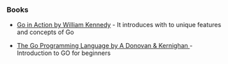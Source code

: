 ### Books

- [Go in Action by William Kennedy](https://www.manning.com/books/go-in-action) - It introduces with to unique features and concepts of Go

- [The Go Programming Language by A Donovan & Kernighan ](https://learning.oreilly.com/library/view/the-go-programming/9780134190570/) - Introduction to GO for beginners 
